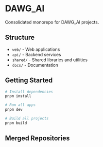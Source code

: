 # DAWG_AI

Consolidated monorepo for DAWG_AI projects.

## Structure

- `web/` - Web applications
- `api/` - Backend services
- `shared/` - Shared libraries and utilities
- `docs/` - Documentation

## Getting Started

```bash
# Install dependencies
pnpm install

# Run all apps
pnpm dev

# Build all projects
pnpm build
```

## Merged Repositories

